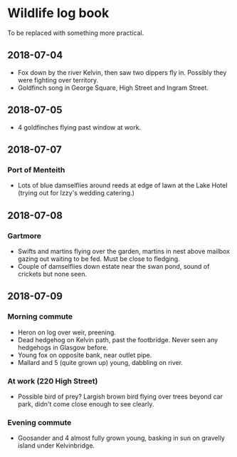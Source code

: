 # Wildlife log book

To be replaced with something more practical.

## 2018-07-04

- Fox down by the river Kelvin, then saw two dippers fly in. Possibly they were fighting over territory.
- Goldfinch song in George Square, High Street and Ingram Street.

## 2018-07-05

- 4 goldfinches flying past window at work.

## 2018-07-07

### Port of Menteith

 - Lots of blue damselflies around reeds at edge of lawn at the Lake Hotel (trying out for Izzy's wedding catering.)

## 2018-07-08

### Gartmore

 - Swifts and martins flying over the garden, martins in nest above mailbox gazing out waiting to be fed. Must be close to fledging.
 - Couple of damselflies down estate near the swan pond, sound of crickets but none seen.

## 2018-07-09

### Morning commute

 - Heron on log over weir, preening.
 - Dead hedgehog on Kelvin path, past the footbridge. Never seen any hedgehogs in Glasgow before.
 - Young fox on opposite bank, near outlet pipe.
 - Mallard and 5 (quite grown up) young, dabbling on river.

### At work (220 High Street)

 - Possible bird of prey? Largish brown bird flying over trees beyond car park, didn't come close enough to see clearly.

### Evening commute

 - Goosander and 4 almost fully grown young, basking in sun on gravelly island under Kelvinbridge.